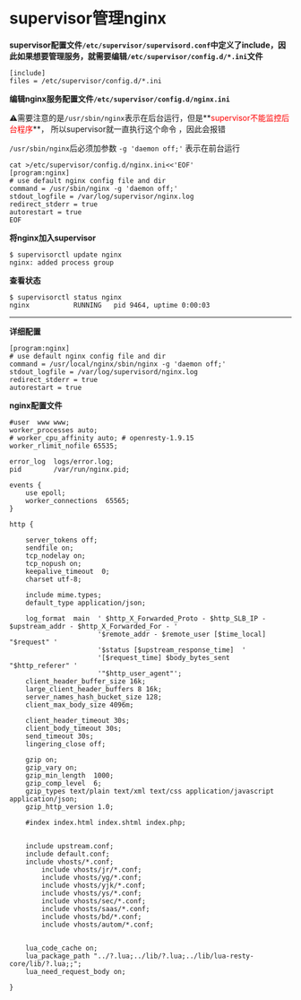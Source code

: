 # supervisor管理nginx

**supervisor配置文件`/etc/supervisor/supervisord.conf`中定义了include，因此如果想要管理服务，就需要编辑`/etc/supervisor/config.d/*.ini`文件**

```shell
[include] 
files = /etc/supervisor/config.d/*.ini
```



**编辑nginx服务配置文件`/etc/supervisor/config.d/nginx.ini`**

⚠️需要注意的是`/usr/sbin/nginx`表示在后台运行，但是**<span style=color:red>supervisor不能监控后台程序</span>**， 所以supervisor就一直执行这个命令 ，因此会报错

`/usr/sbin/nginx`后必须加参数 `-g 'daemon off;'`  表示在前台运行

```shell
cat >/etc/supervisor/config.d/nginx.ini<<'EOF'
[program:nginx]
# use default nginx config file and dir
command = /usr/sbin/nginx -g 'daemon off;'
stdout_logfile = /var/log/supervisor/nginx.log
redirect_stderr = true
autorestart = true
EOF
```





**将nginx加入supervisor**

```shell
$ supervisorctl update nginx
nginx: added process group
```



**查看状态**

```shell
$ supervisorctl status nginx
nginx           RUNNING   pid 9464, uptime 0:00:03
```



---

**详细配置**

```shell
[program:nginx]
# use default nginx config file and dir
command = /usr/local/nginx/sbin/nginx -g 'daemon off;'
stdout_logfile = /var/log/supervisord/nginx.log
redirect_stderr = true
autorestart = true
```



**nginx配置文件**

```nginx
#user  www www;
worker_processes auto;
# worker_cpu_affinity auto;	# openresty-1.9.15
worker_rlimit_nofile 65535;

error_log  logs/error.log;
pid        /var/run/nginx.pid;

events {
    use epoll;
    worker_connections  65565;
}

http {

    server_tokens off;
    sendfile on;
    tcp_nodelay on;
    tcp_nopush on;
    keepalive_timeout  0;
    charset utf-8;

    include mime.types;
    default_type application/json;

    log_format  main  ' $http_X_Forwarded_Proto - $http_SLB_IP - $upstream_addr - $http_X_Forwarded_For - '
                      '$remote_addr - $remote_user [$time_local] "$request" '
                      '$status [$upstream_response_time]  '
                      '[$request_time] $body_bytes_sent "$http_referer" '
                      '"$http_user_agent"';
    client_header_buffer_size 16k;
    large_client_header_buffers 8 16k;
    server_names_hash_bucket_size 128;
    client_max_body_size 4096m;

    client_header_timeout 30s;
    client_body_timeout 30s;
    send_timeout 30s;
    lingering_close off;

    gzip on;
    gzip_vary on;
    gzip_min_length  1000;
    gzip_comp_level  6;
    gzip_types text/plain text/xml text/css application/javascript application/json;
    gzip_http_version 1.0;

    #index index.html index.shtml index.php;


	include upstream.conf;
	include default.conf;
	include vhosts/*.conf;
        include vhosts/jr/*.conf;
        include vhosts/yg/*.conf;
        include vhosts/yjk/*.conf;
        include vhosts/ys/*.conf;
        include vhosts/sec/*.conf;
        include vhosts/saas/*.conf;
        include vhosts/bd/*.conf;
        include vhosts/autom/*.conf;


    lua_code_cache on;
    lua_package_path "../?.lua;../lib/?.lua;../lib/lua-resty-core/lib/?.lua;;";
    lua_need_request_body on;

}
```


